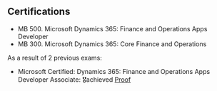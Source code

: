 ## Certifications

- MB 500. Microsoft Dynamics 365: Finance and Operations Apps Developer
- MB 300. Microsoft Dynamics 365: Core Finance and Operations
  
As a result of 2 previous exams:
- Microsoft Certified: Dynamics 365: Finance and Operations Apps Developer Associate: 🎖️achieved [Proof](https://learn.microsoft.com/en-gb/users/yaroslavvysotskyi-5058/credentials/5a9c0a8f7e9a6bde?ref=https%3A%2F%2Fwww.linkedin.com%2F)
